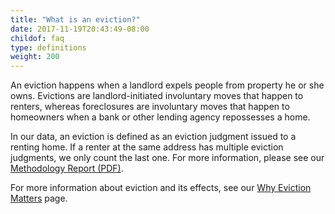 ```yaml
---
title: "What is an eviction?"
date: 2017-11-19T20:43:49-08:00
childof: faq
type: definitions
weight: 200
---
```

An eviction happens when a landlord expels people from property he or she owns. Evictions are landlord-initiated involuntary moves that happen to renters, whereas foreclosures are involuntary moves that happen to homeowners when a bank or other lending agency repossesses a home.

In our data, an eviction is defined as an eviction judgment issued to a renting home. If a renter at the same address has multiple eviction judgments, we only count the last one. For more information, please see our <a href="#">Methodology Report (PDF)</a>.

For more information about eviction and its effects, see our [Why Eviction Matters](/why-eviction-matters) page.